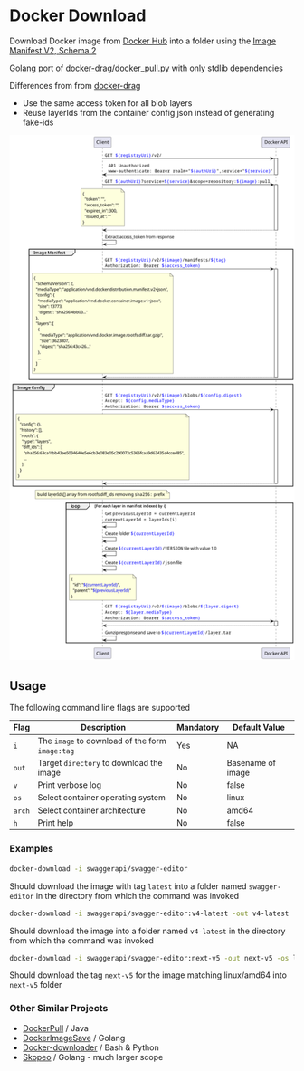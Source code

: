 # Docker Download #

Download Docker image from [Docker Hub](https://hub.docker.com/) into a folder using the [Image Manifest V2, Schema 2](https://distribution.github.io/distribution/spec/manifest-v2-2/)

Golang port of [docker-drag/docker_pull.py](https://github.com/NotGlop/docker-drag/blob/master/docker_pull.py) with only stdlib dependencies

Differences from from [docker-drag](https://github.com/NotGlop/docker-drag)
- Use the same access token for all blob layers
- Reuse layerIds from the container config json instead of generating fake-ids

![Sequence Diagram](/doc/img/seq.png "Sequence Diagram")

## Usage ##

The following command line flags are supported

| Flag   | Description                                     | Mandatory | Default Value     |
|--------|-------------------------------------------------|-----------|-------------------|
| `i`    | The `image` to download of the form `image:tag` | Yes       | NA                |
| `out`  | Target `directory` to download the image        | No        | Basename of image |
| `v`    | Print verbose log                               | No        | false             |
| `os`   | Select container operating system               | No        | linux             |
| `arch` | Select container architecture                   | No        | amd64             |
| `h`    | Print help                                      | No        | false             |

### Examples ###

``` sh
docker-download -i swaggerapi/swagger-editor
```

Should download the image with tag `latest` into a folder named `swagger-editor` in the directory from which the command was invoked

```sh
docker-download -i swaggerapi/swagger-editor:v4-latest -out v4-latest
```

Should download the image into a folder named `v4-latest` in the directory from which the command was invoked

``` sh
docker-download -i swaggerapi/swagger-editor:next-v5 -out next-v5 -os linux -arch amd64
```

Should download the tag `next-v5` for the image matching linux/amd64 into `next-v5` folder

### Other Similar Projects ###

- [DockerPull](https://github.com/FT-Fetters/DockerPull) / Java
- [DockerImageSave](https://github.com/jadolg/DockerImageSave) / Golang
- [Docker-downloader](https://github.com/hatamiarash7/Docker-downloader) / Bash & Python
- [Skopeo](https://github.com/containers/skopeo) / Golang - much larger scope
